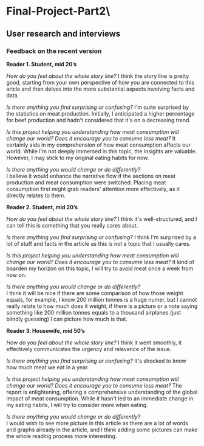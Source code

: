 # Final-Project-Part2\

## User research and interviews

### Feedback on the recent version

**Reader 1. Student, mid 20’s**

*How do you feel about the whole story line?*
I think the story line is pretty good, starting from your own perspective of how you are connected to this aricle and then delves into the more substantial aspects involving facts and data.

*Is there anything you find surprising or confusing?*
I'm quite surprised by the statistics on meat production. Initially, I anticipated a higher percentage for beef production and hadn't considered that it's on a decreasing trend.

*Is this project helping you understanding how meat consumption will change our world? Does it encourage you to consume less meat?*
It certainly aids in my comprehension of how meat consumption affects our world. While I'm not deeply immersed in this topic, the insights are valuable. However, I may stick to my original eating habits for now.

*Is there anything you would change or do differently?*  
I believe it would enhance the narrative flow if the sections on meat production and meat consumption were switched. Placing meat consumption first might grab readers' attention more effectively, as it directly relates to them.

**Reader 2. Student, mid 20’s**

*How do you feel about the whole story line?*
I think it's well-structured, and I can tell this is something that you really cares about. 

*Is there anything you find surprising or confusing?*
I think I'm surprised by a lot of stuff and facts in the article as this is not a topic that I usually cares.

*Is this project helping you understanding how meat consumption will change our world? Does it encourage you to consume less meat?*
It kind of boarden my horizon on this topic, I will try to avoid meat once a week from now on.

*Is there anything you would change or do differently?*  
I think it will be nice if there are some comparison of how those weight equals, for example, I know 200 million tonnes is a huge numer, but I cannot really relate to how much does it weight, if there is a picture or a note saying something like 200 million tonnes equals to a thousand airplanes (just blindly guessing) I can picture how much is that.

**Reader 3. Housewife, mid 50’s**

*How do you feel about the whole story line?*
I think it went smoothly, it effectively communicates the urgency and relevance of the issue.

*Is there anything you find surprising or confusing?*
It's shocked to know how much meat we eat in a year.

*Is this project helping you understanding how meat consumption will change our world? Does it encourage you to consume less meat?*
The report is enlightening, offering a comprehensive understanding of the global impact of meat consumption. While it hasn't led to an immediate change in my eating habits, I will try to consider more when eating.

*Is there anything you would change or do differently?*  
I would wish to see more picture in this article as there are a lot of words and graphs already in the article, and I think adding some pictures can make the whole reading process more interesting.

